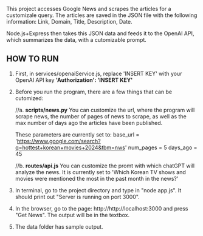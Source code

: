 This project accesses Google News and scrapes the articles for a customizale query. The articles are saved in the JSON file with the following information: Link, Domain, Title, Description, Date.

Node.js+Express then takes this JSON data and feeds it to the OpenAI API, which summarizes the data, with a cutomizable prompt.

HOW TO RUN
---
1. First, in services/openaiService.js, replace 'INSERT KEY' with your OpenAI API key 
**'Authorization': 'INSERT KEY'**

2. Before you run the program, there are a few things that can be cutomized:

   //a. **scripts/news.py**
    You can customize the url, where the program will scrape news, the number of pages
    of news to scrape, as well as the max number of days ago the articles have been published. 
    
    These parameters are currently set to:
    base_url = 'https://www.google.com/search?q=hottest+korean+movies+2024&tbm=nws'
    num_pages = 5
    days_ago = 45

    //b. **routes/api.js**
    You can customize the promt with which chatGPT will analyze the news. It is currently set to 'Which Korean TV shows and movies were mentioned the most in the past month in the news?'

4. In terminal, go to the project directory and type in "node app.js". It should print out "Server is running on port 3000".

5. In the browser, go to the page: http://http://localhost:3000 and press "Get News". The output will be in the textbox.

6. The data folder has sample output.
